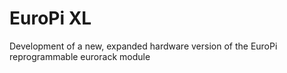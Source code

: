 # EuroPi XL
Development of a new, expanded hardware version of the EuroPi reprogrammable eurorack module
